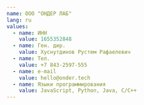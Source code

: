 ```yaml
---
name: ООО "ОНДЕР ЛАБ"
lang: ru    
values:
  - name: ИНН
    value: 1655352848
  - name: Ген. дир.
    value: Хуснутдинов Рустем Рафаелевич
  - name: Тел.
    value: +7 843-2597-555
  - name: e-mail
    value: hello@onder.tech
  - name: Языки программирования
    value: JavaScript, Python, Java, C/С++
---
```


